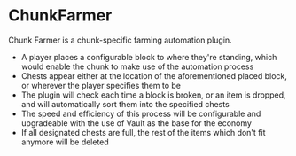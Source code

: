 # ChunkFarmer
Chunk Farmer is a chunk-specific farming automation plugin.
- A player places a configurable block to where they're standing, which would enable the chunk to make use of the automation process
- Chests appear either at the location of the aforementioned placed block, or wherever the player specifies them to be
- The plugin will check each time a block is broken, or an item is dropped, and will automatically sort them into the specified chests
- The speed and efficiency of this process will be configurable and upgradeable with the use of Vault as the base for the economy
- If all designated chests are full, the rest of the items which don't fit anymore will be deleted

